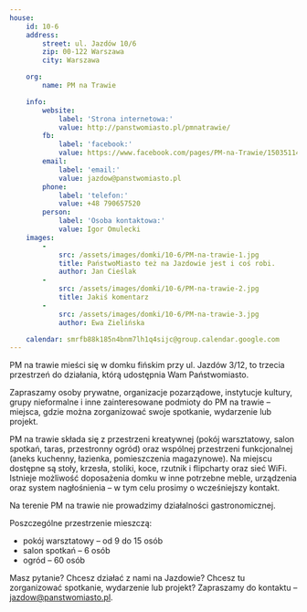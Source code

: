 ```yaml
---
house:
    id: 10-6
    address:
        street: ul. Jazdów 10/6
        zip: 00-122 Warszawa
        city: Warszawa

    org:
        name: PM na Trawie

    info:
        website:
            label: 'Strona internetowa:'
            value: http://panstwomiasto.pl/pmnatrawie/
        fb:
            label: 'facebook:'
            value: https://www.facebook.com/pages/PM-na-Trawie/1503511446527634
        email:
            label: 'email:'
            value: jazdow@panstwomiasto.pl
        phone:
            label: 'telefon:'
            value: +48 790657520
        person:
            label: 'Osoba kontaktowa:'
            value: Igor Omulecki
    images:
        -
            src: /assets/images/domki/10-6/PM-na-trawie-1.jpg
            title: PaństwoMiasto też na Jazdowie jest i coś robi.
            author: Jan Cieślak
        -
            src: /assets/images/domki/10-6/PM-na-trawie-2.jpg
            title: Jakiś komentarz
        -
            src: /assets/images/domki/10-6/PM-na-trawie-3.jpg
            author: Ewa Zielińska

    calendar: smrfb88k185n4bnm7lh1q4sijc@group.calendar.google.com
---
```

PM na trawie mieści się w domku fińskim przy ul. Jazdów 3/12, to trzecia przestrzeń do działania, którą udostępnia Wam Państwomiasto.

Zapraszamy osoby prywatne, organizacje pozarządowe, instytucje kultury, grupy nieformalne i inne zainteresowane podmioty do PM na trawie – miejsca, gdzie można zorganizować swoje spotkanie, wydarzenie lub projekt.

PM na trawie składa się z przestrzeni kreatywnej (pokój warsztatowy, salon spotkań, taras, przestronny ogród) oraz wspólnej przestrzeni funkcjonalnej (aneks kuchenny, łazienka, pomieszczenia magazynowe). Na miejscu dostępne są stoły, krzesła, stoliki, koce, rzutnik i flipcharty oraz sieć WiFi. Istnieje możliwość doposażenia domku w inne potrzebne meble, urządzenia oraz system nagłośnienia – w tym celu prosimy o wcześniejszy kontakt.

Na terenie PM na trawie nie prowadzimy działalności gastronomicznej.

Poszczególne przestrzenie mieszczą:

- pokój warsztatowy – od 9 do 15 osób
- salon spotkań – 6 osób
- ogród – 60 osób

Masz pytanie? Chcesz działać z nami na Jazdowie?
Chcesz tu zorganizować spotkanie, wydarzenie lub projekt?
Zapraszamy do kontaktu – [jazdow@panstwomiasto.pl](mailto:jazdow@panstwomiasto.pl).
